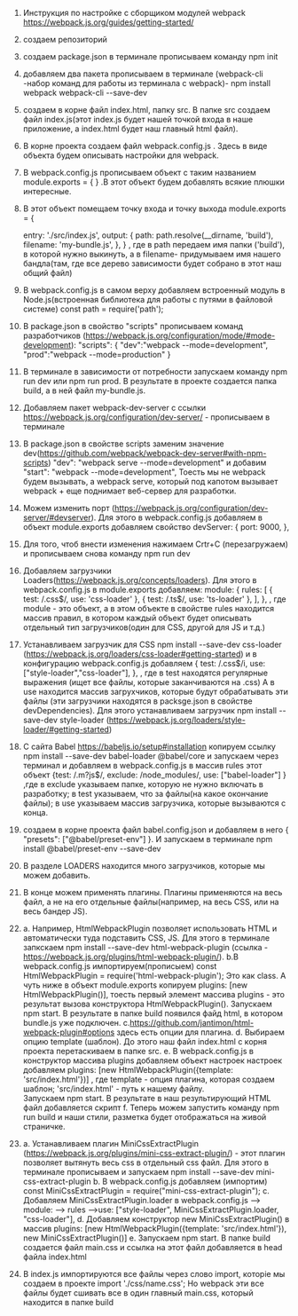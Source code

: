 1. Инструкция по настройке с сборщиком модулей webpack https://webpack.js.org/guides/getting-started/
2. создаем репозиторий
3. создаем package.json в терминале прописываем команду npm init
4. добавляем два пакета прописываем в терминале (webpack-cli -набор команд для работы из терминала с webpack)- npm install webpack webpack-cli --save-dev
5. создаем в корне файл index.html, папку src. В папке src создаем файл index.js(этот index.js будет нашей точкой входа в наше приложение, а index.html будет наш главный html файл).
6. В корне проекта создаем файл webpack.config.js . Здесь в виде объекта будем описывать настройки для webpack.
7. В webpack.config.js прописываем объект с таким названием module.exports = { } .В этот объект будем добавлять всякие плюшки интересные.
8. В этот объект помещаем точку входа и точку выхода
   module.exports = {

   entry: './src/index.js',
   output: {
   path: path.resolve(\_\_dirname, 'build'),
   filename: 'my-bundle.js',
   }, }
   , где в path передаем имя папки ('build'), в которой нужно выкинуть,
   а в filename- придумываем имя нашего бандла(там, где все дерево зависимости будет собрано в этот наш общий файл)

9. В webpack.config.js в самом верху добавляем встроенный модуль в Node.js(встроенная библиотека для работы с путями в файловой системе)
   const path = require('path');
10. В package.json в свойство "scripts" прописываем команд разработчиков (https://webpack.js.org/configuration/mode/#mode-development):
    "scripts": {
    "dev":"webpack --mode=development",
    "prod":"webpack --mode=production"
    }
11. В терминале в зависимости от потребности запускаем команду npm run dev или npm run prod. В результате в проекте создается папка build, а в ней файл my-bundle.js.
12. Добавляем пакет webpack-dev-server с ссылки https://webpack.js.org/configuration/dev-server/ - прописываем в терминале
13. В package.json в свойстве scripts заменим значение dev(https://github.com/webpack/webpack-dev-server#with-npm-scripts)
    "dev": "webpack serve --mode=development"
    и добавим "start": "webpack --mode=development",
    Тоесть мы не webpack будем вызывать, а webpack serve, который под капотом вызывает webpack + еще поднимает веб-сервер для разработки.
14. Можем изменить порт (https://webpack.js.org/configuration/dev-server/#devserver). Для этого в webpack.config.js добавляем в объект module.exports добавляем свойство
    devServer: {
    port: 9000,
    },
15. Для того, чтоб внести изменения нажимаем Crtr+C (перезагружаем) и прописываем снова команду npm run dev
16. Добавляем загрузчики Loaders(https://webpack.js.org/concepts/loaders). Для этого в webpack.config.js в module.exports добавляем:
    module: {
    rules: [
    { test: /\.css$/, use: 'css-loader' },
    { test: /\.ts$/, use: 'ts-loader' },
    ],
    },
    , где module - это объект, а в этом объекте в свойстве rules находится массив правил, в котором каждый объект будет описывать отдельный тип загрузчиков(один для CSS, другой для JS и т.д.)
17. Устанавливаем загрузчик для CSS npm install --save-dev css-loader (https://webpack.js.org/loaders/css-loader#getting-started) и в конфигурацию webpack.config.js добавляем
    {
    test: /\.css$/i,
    use: ["style-loader","css-loader"],
    },
    , где в test находятся регулярные выражения (ищет все файлы, которые заканчиваются на .css)
    А в use находится массив загрухчиков, которые будут обрабатывать эти файлы (эти загрузчики находятся в packsge.json в свойстве devDependencies). Для этого устанавливаем загрузчик npm install --save-dev style-loader (https://webpack.js.org/loaders/style-loader/#getting-started)
18. C сайта Babel https://babeljs.io/setup#installation копируем ссылку npm install --save-dev babel-loader @babel/core и запускаем через терминал и добавляем в webpack.config.js в массив rules этот объект
    {test: /\.m?js$/,
    exclude: /node_modules/,
    use: ["babel-loader"]
    }
    ,где в exclude указываем папке, которую не нужно включать в разработку;
    в test указываем, что за файлы(на какое окончание файлы);
    в use указываем массив загрузчика, которые вызываются с конца.
19. создаем в корне проекта файл babel.config.json и добавляем в него {
    "presets": ["@babel/preset-env"]
    }. И запускаем в терминале npm install @babel/preset-env --save-dev

20. В разделе LOADERS находится много загрузчиков, которые мы можем добавить.
21. В конце можем применять плагины. Плагины применяются на весь файл, а не на его отдельные файлы(например, на весь CSS, или на весь бандер JS).
22. a. Например, HtmlWebpackPlugin позволяет использовать HTML и автоматически туда подставить CSS, JS.
    Для этого в терминале запкскаем npm install --save-dev html-webpack-plugin (ссылка - https://webpack.js.org/plugins/html-webpack-plugin/).
    b.В webpack.config.js импортируем(прописыем) const HtmlWebpackPlugin = require('html-webpack-plugin'); Это как class. А чуть ниже в объект module.exports копируем plugins: [new HtmlWebpackPlugin()], тоесть первый элемент массива plugins - это результат вызова конструктора HtmlWebpackPlugin(). Запускаем npm start. В результате в папке build появился файд html, в котором bundle.js уже подключен.
    c.https://github.com/jantimon/html-webpack-plugin#options здесь есть опции для плагина.
    d. Выбираем опцию template (шаблон). До этого наш файл index.html с корня проекта перетаскиваем в папке src.
    e. В webpack.config.js в конструктор массива plugins добавляем объект настроек настроек добавляем plugins: [new HtmlWebpackPlugin({template: 'src/index.html'})]
    , где template - опция плагина, которая создаем шаблон;
    'src/index.html' - путь к нашему файлу.  
    Запускаем npm start. В результате в наш результирующий HTML файл добавляется скрипт <script src='bundle.js'></script>
    f. Теперь можем запустить команду npm run build и наши стили, разметка будет отображаться на живой страничке.
23. a. Устанавливаем плагин MiniCssExtractPlugin (https://webpack.js.org/plugins/mini-css-extract-plugin/) - этот плагин позволяет вытянуть весь css в отдельный css файл.
    Для этого в терминале прописываем и запускаем npm install --save-dev mini-css-extract-plugin
    b. В webpack.config.js добавляем (импортим) const MiniCssExtractPlugin = require("mini-css-extract-plugin");
    с. Добавляем MiniCssExtractPlugin.loader в webpack.config.js --> module: --> rules -->use: ["style-loader", MiniCssExtractPlugin.loader, "css-loader"],
    d. Добавляем конструктор new MiniCssExtractPlugin() в массив plugins: [new HtmlWebpackPlugin({template: 'src/index.html'}), new MiniCssExtractPlugin()]
    e. Запускаем npm start. В папке build создается файл main.css и ссылка на этот файл добавляется в head файла index.html
24. В index.js импортируются все файлы через слово import, которіе мы создаем в проекте import './css/name.css'; Но webpack эти все файлы будет сшивать все в один главный main.css, который находится в папке build
